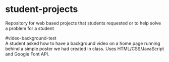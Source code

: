 # student-projects
Repository for web based projects that students requested or to help solve a problem for a student

#video-background-test<br>
A student asked how to have a background video on a home page running behind a simple poster we had created in class. Uses HTML/CSS/JavaScript and Google Font API.
